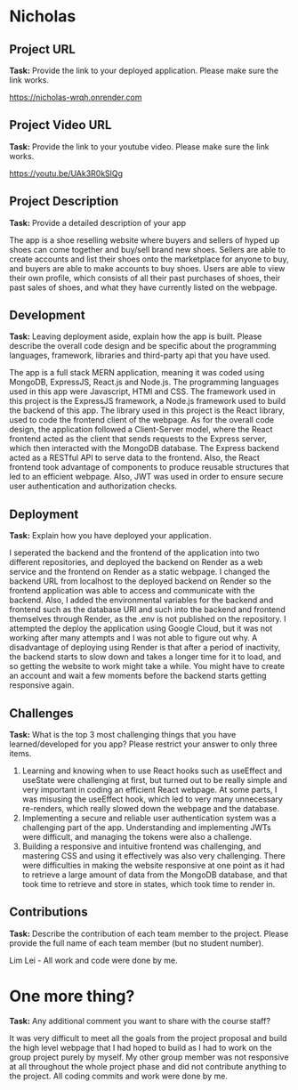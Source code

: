 # Nicholas

## Project URL

**Task:** Provide the link to your deployed application. Please make sure the link works. 

https://nicholas-wrqh.onrender.com

## Project Video URL 

**Task:** Provide the link to your youtube video. Please make sure the link works. 

https://youtu.be/UAk3R0kSlQg

## Project Description

**Task:** Provide a detailed description of your app

The app is a shoe reselling website where buyers and sellers of hyped up shoes can come together and buy/sell brand new shoes. Sellers are able to create accounts and list their shoes onto the marketplace for anyone to buy, and buyers are able to make accounts to buy shoes. Users are able to view their own profile, which consists of all their past purchases of shoes, their past sales of shoes, and what they have currently listed on the webpage.

## Development

**Task:** Leaving deployment aside, explain how the app is built. Please describe the overall code design and be specific about the programming languages, framework, libraries and third-party api that you have used. 

The app is a full stack MERN application, meaning it was coded using MongoDB, ExpressJS, React.js and Node.js. The programming languages used in this app were Javascript, HTMl and CSS. The framework used in this project is the ExpressJS framework, a Node.js framework used to build the backend of this app. The library used in this project is the React library, used to code the frontend client of the webpage.
As for the overall code design, the application followed a Client-Server model, where the React frontend acted as the client that sends requests to the Express server, which then interacted with the MongoDB database. The Express backend acted as a RESTful API to serve data to the frontend. Also, the React frontend took advantage of components to produce reusable structures that led to an efficient webpage. Also, JWT was used in order to ensure secure user authentication and authorization checks.

## Deployment

**Task:** Explain how you have deployed your application. 

I seperated the backend and the frontend of the application into two different repositories, and deployed the backend on Render as a web service and the frontend on Render as a static webpage. I changed the backend URL from localhost to the deployed backend on Render so the frontend application was able to access and communicate with the backend. Also, I added the environmental variables for the backend and frontend such as the database URI and such into the backend and frontend themselves through Render, as the .env is not published on the repository. I attempted the deploy the application using Google Cloud, but it was not working after many attempts and I was not able to figure out why. A disadvantage of deploying using Render is that after a period of inactivity, the backend starts to slow down and takes a longer time for it to load, and so getting the website to work might take a while. You might have to create an account and wait a few moments before the backend starts getting responsive again.

## Challenges

**Task:** What is the top 3 most challenging things that you have learned/developed for you app? Please restrict your answer to only three items. 

1. Learning and knowing when to use React hooks such as useEffect and useState were challenging at first, but turned out to be really simple and very important in coding an efficient React webpage. At some parts, I was misusing the useEffect hook, which led to very many unnecessary re-renders, which really slowed down the webpage and the database.
2. Implementing a secure and reliable user authentication system was a challenging part of the app. Understanding and implementing JWTs were difficult, and managing the tokens were also a challenge.
3. Building a responsive and intuitive frontend was challenging, and mastering CSS and using it effectively was also very challenging. There were difficulties in making the website responsive at one point as it had to retrieve a large amount of data from the MongoDB database, and that took time to retrieve and store in states, which took time to render in.

## Contributions

**Task:** Describe the contribution of each team member to the project. Please provide the full name of each team member (but no student number). 

Lim Lei - All work and code were done by me.

# One more thing? 

**Task:** Any additional comment you want to share with the course staff? 

It was very difficult to meet all the goals from the project proposal and build the high level webpage that I had hoped to build as I had to work on the group project purely by myself. My other group member was not responsive at all throughout the whole project phase and did not contribute anything to the project. All coding commits and work were done by me.
